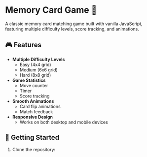 # Memory Card Game 🎴

A classic memory card matching game built with vanilla JavaScript, featuring multiple difficulty levels, score tracking, and animations.

## 🎮 Features

- **Multiple Difficulty Levels**
  - Easy (4x4 grid)
  - Medium (6x6 grid)
  - Hard (8x8 grid)
- **Game Statistics**
  - Move counter
  - Timer
  - Score tracking
- **Smooth Animations**
  - Card flip animations
  - Match feedback
- **Responsive Design**
  - Works on both desktop and mobile devices

## 🚀 Getting Started

1. Clone the repository:
